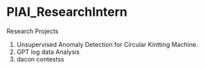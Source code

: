 # PIAI_ResearchIntern

Research Projects

1. Unsupervised Anomaly Detection for Circular Kintting Machine.
2. GPT log data Analysis
3. dacon contestss